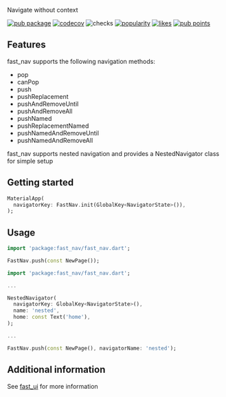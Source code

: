 Navigate without context

[![pub package](https://img.shields.io/pub/v/fast_nav.svg?label=fast_nav)](https://pub.dev/packages/fast_nav)
[![codecov](https://codecov.io/gh/Rexios80/fast_ui/branch/master/graph/badge.svg?flag=project-fast_nav)](https://codecov.io/gh/Rexios80/fast_ui)
![checks](https://img.shields.io/github/checks-status/Rexios80/fast_ui/master)
[![popularity](https://badges.bar/fast_nav/popularity)](https://pub.dev/packages/fast_nav/score)
[![likes](https://badges.bar/fast_nav/likes)](https://pub.dev/packages/fast_nav/score)
[![pub points](https://badges.bar/fast_nav/pub%20points)](https://pub.dev/packages/fast_nav/score)

## Features
fast_nav supports the following navigation methods:
- pop
- canPop
- push
- pushReplacement
- pushAndRemoveUntil
- pushAndRemoveAll
- pushNamed
- pushReplacementNamed
- pushNamedAndRemoveUntil
- pushNamedAndRemoveAll

fast_nav supports nested navigation and provides a NestedNavigator class for simple setup

## Getting started
```dart
MaterialApp(
  navigatorKey: FastNav.init(GlobalKey<NavigatorState>()),
);
```

## Usage
```dart
import 'package:fast_nav/fast_nav.dart';

FastNav.push(const NewPage());
```

```dart
import 'package:fast_nav/fast_nav.dart';

...

NestedNavigator(
  navigatorKey: GlobalKey<NavigatorState>(),
  name: 'nested',
  home: const Text('home'),
);

...

FastNav.push(const NewPage(), navigatorName: 'nested');
```

## Additional information
See [fast_ui](https://pub.dev/packages/fast_ui) for more information